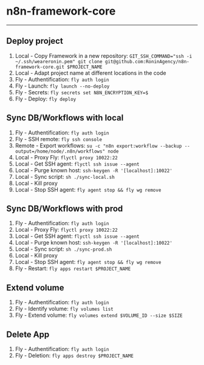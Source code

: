 # n8n-framework-core

---

## Deploy project

1. Local - Copy Framework in a new repository: `GIT_SSH_COMMAND="ssh -i ~/.ssh/weareronin.pem" git clone git@github.com:RoninAgency/n8n-framework-core.git $PROJECT_NAME`
2. Local - Adapt project name at different locations in the code
3. Fly - Authentification: `fly auth login`
4. Fly - Launch: `fly launch --no-deploy`
5. Fly - Secrets: `fly secrets set N8N_ENCRYPTION_KEY=$`
6. Fly - Deploy: `fly deploy`

## Sync DB/Workflows with local

1. Fly - Authentification: `fly auth login`
2. Fly - SSH remote: `fly ssh console`
3. Remote - Export workflows: `su -c "n8n export:workflow --backup --output=/home/node/.n8n/workflows" node`
4. Local - Proxy Fly: `flyctl proxy 10022:22`
5. Local - Get SSH agent: `flyctl ssh issue --agent`
6. Local - Purge known host: `ssh-keygen -R '[localhost]:10022'`
7. Local - Sync script: `sh ./sync-local.sh`
8. Local - Kill proxy 
9. Local - Stop SSH agent: `fly agent stop && fly wg remove`

## Sync DB/Workflows with prod

1. Fly - Authentification: `fly auth login`
2. Local - Proxy Fly: `flyctl proxy 10022:22`
3. Local - Get SSH agent: `flyctl ssh issue --agent`
4. Local - Purge known host: `ssh-keygen -R '[localhost]:10022'`
5. Local - Sync script: `sh ./sync-prod.sh`
6. Local - Kill proxy 
7. Local - Stop SSH agent: `fly agent stop && fly wg remove`
8. Fly - Restart: `fly apps restart $PROJECT_NAME`

## Extend volume

1. Fly - Authentification: `fly auth login`
2. Fly - Identify volume: `fly volumes list`
3. Fly - Extend volume: `fly volumes extend $VOLUME_ID --size $SIZE`

## Delete App

1. Fly - Authentification: `fly auth login`
2. Fly - Deletion: `fly apps destroy $PROJECT_NAME`
